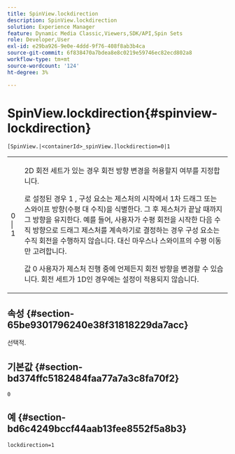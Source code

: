 ```yaml
---
title: SpinView.lockdirection
description: SpinView.lockdirection
solution: Experience Manager
feature: Dynamic Media Classic,Viewers,SDK/API,Spin Sets
role: Developer,User
exl-id: e29ba926-9e0e-4ddd-9f76-408f8ab3b4ca
source-git-commit: 6f838470a7bdea8e8c0219e59746ec82ecd802a8
workflow-type: tm+mt
source-wordcount: '124'
ht-degree: 3%

---
```


# SpinView.lockdirection{#spinview-lockdirection}

`[SpinView.|<containerId>_spinView.]lockdirection=0|1`

<table id="table_18D47E7C6A2D4D68B94225CB621D5F7C"> 
 <tbody> 
  <tr> 
   <td colname="col1"> <p> <span class="codeph"> 0 | 1 </span> </p> </td> 
   <td colname="col2"> <p> 2D 회전 세트가 있는 경우 회전 방향 변경을 허용할지 여부를 지정합니다. </p> <p>로 설정된 경우 <span class="codeph"> 1 </span>, 구성 요소는 제스처의 시작에서 1차 드래그 또는 스와이프 방향(수평 대 수직)을 식별한다. 그 후 제스처가 끝날 때까지 그 방향을 유지한다. 예를 들어, 사용자가 수평 회전을 시작한 다음 수직 방향으로 드래그 제스처를 계속하기로 결정하는 경우 구성 요소는 수직 회전을 수행하지 않습니다. 대신 마우스나 스와이프의 수평 이동만 고려합니다. </p> <p>값 <span class="codeph"> 0 </span> 사용자가 제스처 진행 중에 언제든지 회전 방향을 변경할 수 있습니다. 회전 세트가 1D인 경우에는 설정이 적용되지 않습니다. </p> </td> 
  </tr> 
 </tbody> 
</table>

## 속성 {#section-65be9301796240e38f31818229da7acc}

선택적.

## 기본값 {#section-bd374ffc5182484faa77a7a3c8fa70f2}

`0`

## 예 {#section-bd6c4249bccf44aab13fee8552f5a8b3}

`lockdirection=1`
